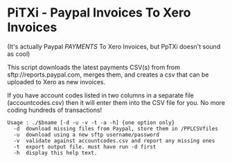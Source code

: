 # PiTXi - Paypal Invoices To Xero Invoices #
(It's actually Paypal _PAYMENTS_ To Xero Invoices, but PpTXi doesn't sound as cool)

This script downloads the latest payments CSV(s) from from sftp://reports.paypal.com, merges them, and creates a csv that can be uploaded to Xero as new invoices.

If you have account codes listed in two columns in a separate file (accountcodes.csv) then it will enter them into the CSV file for you. No more coding hundreds of transactions!
```
Usage : ./$bname [-d -u -v -t -a -h] {one option only}
  -d  download missing files from Paypal, store them in /PPLCSVfiles
  -u  download using a new sftp username/password
  -v  validate against accountcodes.csv and report any missing ones
  -t  export output file. must have run -d first
  -h  display this help text.
```